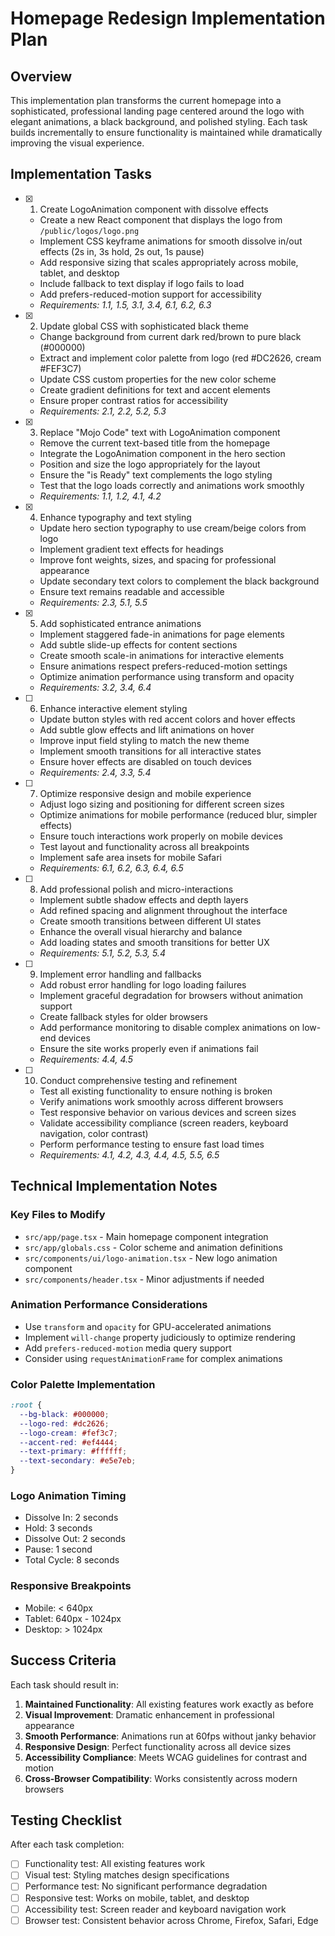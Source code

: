 # Homepage Redesign Implementation Plan

## Overview

This implementation plan transforms the current homepage into a sophisticated, professional landing page centered around the logo with elegant animations, a black background, and polished styling. Each task builds incrementally to ensure functionality is maintained while dramatically improving the visual experience.

## Implementation Tasks

- [x] 1. Create LogoAnimation component with dissolve effects
  - Create a new React component that displays the logo from `/public/logos/logo.png`
  - Implement CSS keyframe animations for smooth dissolve in/out effects (2s in, 3s hold, 2s out, 1s pause)
  - Add responsive sizing that scales appropriately across mobile, tablet, and desktop
  - Include fallback to text display if logo fails to load
  - Add prefers-reduced-motion support for accessibility
  - _Requirements: 1.1, 1.5, 3.1, 3.4, 6.1, 6.2, 6.3_

- [x] 2. Update global CSS with sophisticated black theme
  - Change background from current dark red/brown to pure black (#000000)
  - Extract and implement color palette from logo (red #DC2626, cream #FEF3C7)
  - Update CSS custom properties for the new color scheme
  - Create gradient definitions for text and accent elements
  - Ensure proper contrast ratios for accessibility
  - _Requirements: 2.1, 2.2, 5.2, 5.3_

- [x] 3. Replace "Mojo Code" text with LogoAnimation component
  - Remove the current text-based title from the homepage
  - Integrate the LogoAnimation component in the hero section
  - Position and size the logo appropriately for the layout
  - Ensure the "is Ready" text complements the logo styling
  - Test that the logo loads correctly and animations work smoothly
  - _Requirements: 1.1, 1.2, 4.1, 4.2_

- [x] 4. Enhance typography and text styling
  - Update hero section typography to use cream/beige colors from logo
  - Implement gradient text effects for headings
  - Improve font weights, sizes, and spacing for professional appearance
  - Update secondary text colors to complement the black background
  - Ensure text remains readable and accessible
  - _Requirements: 2.3, 5.1, 5.5_

- [x] 5. Add sophisticated entrance animations
  - Implement staggered fade-in animations for page elements
  - Add subtle slide-up effects for content sections
  - Create smooth scale-in animations for interactive elements
  - Ensure animations respect prefers-reduced-motion settings
  - Optimize animation performance using transform and opacity
  - _Requirements: 3.2, 3.4, 6.4_

- [ ] 6. Enhance interactive element styling
  - Update button styles with red accent colors and hover effects
  - Add subtle glow effects and lift animations on hover
  - Improve input field styling to match the new theme
  - Implement smooth transitions for all interactive states
  - Ensure hover effects are disabled on touch devices
  - _Requirements: 2.4, 3.3, 5.4_

- [ ] 7. Optimize responsive design and mobile experience
  - Adjust logo sizing and positioning for different screen sizes
  - Optimize animations for mobile performance (reduced blur, simpler effects)
  - Ensure touch interactions work properly on mobile devices
  - Test layout and functionality across all breakpoints
  - Implement safe area insets for mobile Safari
  - _Requirements: 6.1, 6.2, 6.3, 6.4, 6.5_

- [ ] 8. Add professional polish and micro-interactions
  - Implement subtle shadow effects and depth layers
  - Add refined spacing and alignment throughout the interface
  - Create smooth transitions between different UI states
  - Enhance the overall visual hierarchy and balance
  - Add loading states and smooth transitions for better UX
  - _Requirements: 5.1, 5.2, 5.3, 5.4_

- [ ] 9. Implement error handling and fallbacks
  - Add robust error handling for logo loading failures
  - Implement graceful degradation for browsers without animation support
  - Create fallback styles for older browsers
  - Add performance monitoring to disable complex animations on low-end devices
  - Ensure the site works properly even if animations fail
  - _Requirements: 4.4, 4.5_

- [ ] 10. Conduct comprehensive testing and refinement
  - Test all existing functionality to ensure nothing is broken
  - Verify animations work smoothly across different browsers
  - Test responsive behavior on various devices and screen sizes
  - Validate accessibility compliance (screen readers, keyboard navigation, color contrast)
  - Perform performance testing to ensure fast load times
  - _Requirements: 4.1, 4.2, 4.3, 4.4, 4.5, 5.5, 6.5_

## Technical Implementation Notes

### Key Files to Modify

- `src/app/page.tsx` - Main homepage component integration
- `src/app/globals.css` - Color scheme and animation definitions
- `src/components/ui/logo-animation.tsx` - New logo animation component
- `src/components/header.tsx` - Minor adjustments if needed

### Animation Performance Considerations

- Use `transform` and `opacity` for GPU-accelerated animations
- Implement `will-change` property judiciously to optimize rendering
- Add `prefers-reduced-motion` media query support
- Consider using `requestAnimationFrame` for complex animations

### Color Palette Implementation

```css
:root {
  --bg-black: #000000;
  --logo-red: #dc2626;
  --logo-cream: #fef3c7;
  --accent-red: #ef4444;
  --text-primary: #ffffff;
  --text-secondary: #e5e7eb;
}
```

### Logo Animation Timing

- Dissolve In: 2 seconds
- Hold: 3 seconds
- Dissolve Out: 2 seconds
- Pause: 1 second
- Total Cycle: 8 seconds

### Responsive Breakpoints

- Mobile: < 640px
- Tablet: 640px - 1024px
- Desktop: > 1024px

## Success Criteria

Each task should result in:

1. **Maintained Functionality**: All existing features work exactly as before
2. **Visual Improvement**: Dramatic enhancement in professional appearance
3. **Smooth Performance**: Animations run at 60fps without janky behavior
4. **Responsive Design**: Perfect functionality across all device sizes
5. **Accessibility Compliance**: Meets WCAG guidelines for contrast and motion
6. **Cross-Browser Compatibility**: Works consistently across modern browsers

## Testing Checklist

After each task completion:

- [ ] Functionality test: All existing features work
- [ ] Visual test: Styling matches design specifications
- [ ] Performance test: No significant performance degradation
- [ ] Responsive test: Works on mobile, tablet, and desktop
- [ ] Accessibility test: Screen reader and keyboard navigation work
- [ ] Browser test: Consistent behavior across Chrome, Firefox, Safari, Edge
